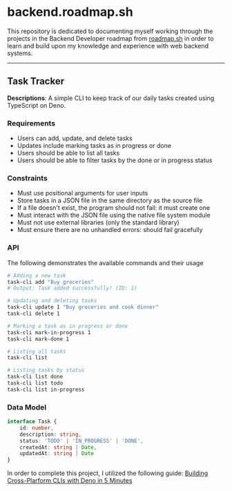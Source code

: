 # backend.roadmap.sh #

This repository is dedicated to documenting myself working through the projects in the Backend Developer roadmap from [roadmap.sh](https://roadmap.sh/backend/projects) in order to learn and build upon my knowledge and experience with web backend systems.

---

## Task Tracker ##

**Descriptions**: A simple CLI to keep track of our daily tasks created using TypeScript on Deno.

### Requirements ###

- Users can add, update, and delete tasks
- Updates include marking tasks as in progress or done
- Users should be able to list all tasks
- Users should be able to filter tasks by the done or in progress status

### Constraints ###

- Must use positional arguments for user inputs
- Store tasks in a JSON file in the same directory as the source file
- If a file doesn't exist, the program should not fail: it must create one
- Must interact with the JSON file using the native file system module
- Must not use external libraries (only the standard library)
- Must ensure there are no unhandled errors: should fail gracefully

### API ###

The following demonstrates the available commands and their usage

```bash
# Adding a new task
task-cli add "Buy groceries"
# Output: Task added successfully! (ID: 1)

# Updating and deleting tasks
task-cli update 1 "Buy groceries and cook dinner"
task-cli delete 1

# Marking a task as in progress or done
task-cli mark-in-progress 1
task-cli mark-done 1

# Listing all tasks
task-cli list

# Listing tasks by status
task-cli list done
task-cli list todo
task-cli list in-progress
```

### Data Model ###

```typescript
interface Task {
    id: number,
    description: string,
    status: 'TODO' | 'IN_PROGRESS' | 'DONE',
    createdAt: string | Date,
    updatedAt: string | Date
}
```

In order to complete this project, I utilized the following guide: [Building Cross-Plarform CLIs with Deno in 5 Minutes](https://deno.com/blog/build-cross-platform-cli)

